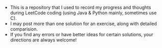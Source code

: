* This is a repository that I used to record my progress and thoughts during LeetCode coding (using Java & Python mainly, sometimes use C).
* I may post more than one solution for an exercise, along with detailed comparision.
* If you find any errors or have better ideas for certain solutions, your directions are always welcome!
